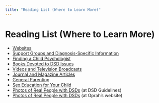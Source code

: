 ```yaml
---
title: "Reading List (Where to Learn More)"
---
```


# Reading List (Where to Learn More)

<ul>
	<li><a href="http://www.dsdguidelines.org/htdocs/parents/resources.html#dsd_websites">Websites</a></li>
	<li><a href="http://www.dsdguidelines.org/htdocs/parents/support_groups.html">Support Groups and Diagnosis-Specific Information</a></li>
	<li><a href="http://www.dsdguidelines.org/htdocs/parents/finding_counselor.html">Finding a Child Psychologist</a></li>
	<li><a href="http://www.dsdguidelines.org/htdocs/parents/dsd_books.html">Books Devoted to <span class="caps">DSD</span> Issues</a></li>
	<li><a href="http://www.dsdguidelines.org/htdocs/parents/dsd_videos.html">Videos and Television Broadcasts</a></li>
	<li><a href="http://www.dsdguidelines.org/htdocs/parents/dsd_articles.html">Journal and Magazine Articles</a></li>
	<li><a href="http://www.dsdguidelines.org/htdocs/parents/parenting_books.html">General Parenting</a></li>
	<li><a href="//www.dsdguidelines.org/htdocs/parents/sex_education.html">Sex Education for Your Child</a></li>
	<li><a href="http://www.dsdguidelines.org/htdocs/parents/photos.html">Photos of Real People with <span class="caps">DSD</span>s</a> (at <span class="caps">DSD</span> Guidelines)</li>
	<li><a href="http://www.oprah.com/tows/slide/200709/20070921/slide%5C_20070921%5C_350_101.jhtml">Photos of Real People with <span class="caps">DSD</span>s</a> (at Oprah&#8217;s website)</li>
</ul>